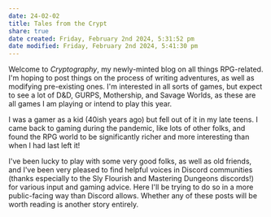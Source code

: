 ```yaml
---
date: 24-02-02
title: Tales from the Crypt
share: true
date created: Friday, February 2nd 2024, 5:31:52 pm
date modified: Friday, February 2nd 2024, 5:41:30 pm
---
```



Welcome to *Cryptography*, my newly-minted blog on all things RPG-related. I'm hoping to post things on the process of writing adventures, as well as modifying pre-existing ones. I'm interested in all sorts of games, but expect to see a lot of D&D, GURPS, Mothership, and Savage Worlds, as these are all games I am playing or intend to play this year. 

<!-- more -->

I was a gamer as a kid (40ish years ago) but fell out of it in my late teens. I came back to gaming during the pandemic, like lots of other folks, and found the RPG world to be significantly richer and more interesting than when I had last left it!

I've been lucky to play with some very good folks, as well as old friends, and I've been very pleased to find helpful voices in Discord communities (thanks especially to the Sly Flourish and Mastering Dungeons discords!) for various input and gaming advice. Here I'll be trying to do so in a more public-facing way than Discord allows. Whether any of these posts will be worth reading is another story entirely. 